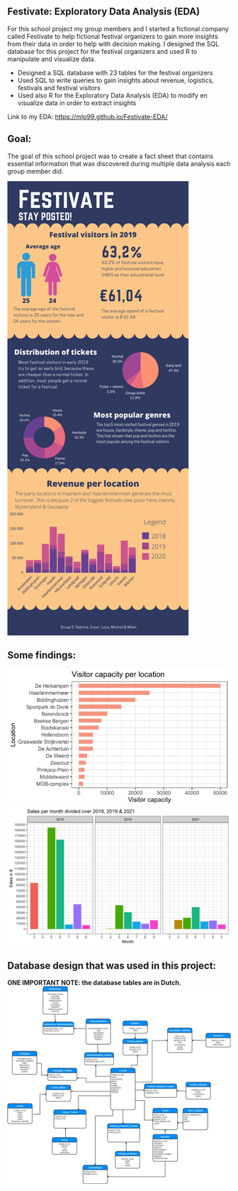## Festivate: Exploratory Data Analysis (EDA)

For this school project my group members and I started a fictional company called Festivate to help fictional festival organizers to gain more insights from their data in order to help with decision making. I designed the SQL database for this project for the festival organizers and used R to manipulate and visualize data.

* Designed a SQL database with 23 tables for the festival organizers
* Used SQL to write queries to gain insights about revenue, logistics, festivals and festival visitors
* Used also R for the Exploratory Data Analysis (EDA) to modify en visualize data in order to extract insights


Link to my EDA:
https://mlp99.github.io/Festivate-EDA/

## Goal:
The goal of this school project was to create a fact sheet that contains essential information that was discovered during multiple data analysis each group member did.

![](./images/factsheet.png)

## Some findings:
![](./images/vcpl.png)
![](./images/spmdo.png)

## Database design that was used in this project:
**ONE IMPORTANT NOTE: the database tables are in Dutch.**
![](./images/erd.png)
